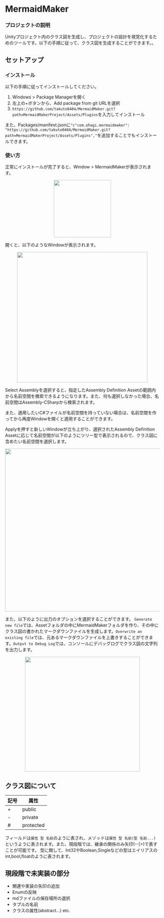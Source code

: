 # MermaidMaker

### プロジェクトの説明

Unityプロジェクト内のクラス図を生成し、プロジェクトの設計を視覚化するためのツールです。以下の手順に従って、クラス図を生成することができます。。

## セットアップ

### インストール

以下の手順に従ってインストールしてください。
1. Windows > Package Managerを開く
2. 左上の+ボタンから、Add package from git URLを選択
3. `https://github.com/takuto0404/MermaidMaker.git?path=MermaidMakerProject/Assets/Plugins`を入力してインストール

また、Packages/manifest.jsonに`"c"com.ohagi.mermaidmaker": "https://github.com/takuto0404/MermaidMaker.git?path=MermaidMakerProject/Assets/Plugins","`を追加することでもインストールできます。

### 使い方

正常にインストールが完了すると、Window > MermaidMakerが表示されます。

<p align="center">
  <img width="187" src="https://github.com/takuto0404/MermaidMaker/assets/103303559/62891ffd-5232-40b7-9b69-5250bc576a66">
</p>

開くと、以下のようなWindowが表示されます。

<p align="center">
  <img width="426" src="https://github.com/takuto0404/MermaidMaker/assets/103303559/f2367ba6-2c3a-47f3-a548-714cd9e34f25">
</p>

Select Assemblyを選択すると、指定したAssembly Definition Assetの範囲内から名前空間を検索できるようになります。また、何も選択しなかった場合、名前空間はAssembly-CSharpから検索されます。

また、適用したいC#ファイルが名前空間を持っていない場合は、名前空間を作ってから再度Windowを開くと適用することができます。

Applyを押すと新しいWindowが立ち上がり、選択されたAssembly Definition Assetに応じて名前空間が以下のようにツリー型で表示されるので、クラス図に含めたい名前空間を選択します。

<p align="center">
  <img width="532" src="https://github.com/takuto0404/MermaidMaker/assets/103303559/664c8309-a879-47e1-ae1a-c59584205ad2">
</p>

また、以下のように出力のオプションを選択することができます。 `Generate new file`では、Assetフォルダの中にMermaidMakerフォルダを作り、その中にクラス図の書かれたマークダウンファイルを生成します。`Overwrite an existing file`では、元あるマークダウンファイルを上書きすることができます。`Output to Debug Log`では、コンソールにデバッグログでクラス図の文字列を出力します。

<p align="center">
  <img width="375" src="https://github.com/takuto0404/MermaidMaker/assets/103303559/3f106f58-f863-4a8d-937d-32fd7eb29d92">
</p>

## クラス図について

| 記号 | 属性      | 
| ---- | --------- | 
| +    | public    | 
| -    | private   | 
| #    | protected | 

フィールドは`属性 型 名前`のように表され、メソッドは`属性 型 名前(型 名前...)`というように表されます。また、現段階では、継承の関係のみ矢印(--|>)で表すことが可能です。
型に関して、Int32やBoolean,Singleなどの型はエイリアスのint,bool,floatのように表されます。

## 現段階で未実装の部分
* 関連や実装の矢印の追加
* Enumの反映
* mdファイルの保存場所の選択
* タプルの名前
* クラスの属性(abstract...)
etc.
